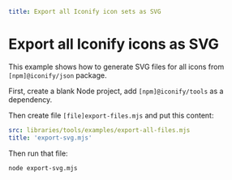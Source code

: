 ```yaml
title: Export all Iconify icon sets as SVG
```

# Export all Iconify icons as SVG

This example shows how to generate SVG files for all icons from `[npm]@iconify/json` package.

First, create a blank Node project, add `[npm]@iconify/tools` as a dependency. 

Then create file `[file]export-files.mjs` and put this content:

```yaml
src: libraries/tools/examples/export-all-files.mjs
title: 'export-svg.mjs'
```

Then run that file:

```bash
node export-svg.mjs
```

